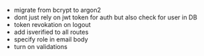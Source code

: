 -   migrate from bcrypt to argon2
-   dont just rely on jwt token for auth but also check for user in DB
-   token revokation on logout
-   add isverified to all routes
-   specify role in email body
-   turn on validations
